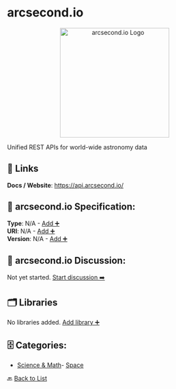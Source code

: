 # arcsecond.io
<p align="center">
    <img width="256" src="https://raw.githubusercontent.com/apis-list/apis-list/main/apis/arcsecond-io/logo_256x256.png" alt="arcsecond.io Logo"/>
</p>
Unified REST APIs for world-wide astronomy data

##  🔗 Links
**Docs / Website**: https://api.arcsecond.io/

## 🧬 arcsecond.io Specification:
**Type**: N/A - [Add ➕](https://github.com/apis-list/apis-list/edit/main/apis.yaml#L23049)  
**URI**: N/A - [Add ➕](https://github.com/apis-list/apis-list/edit/main/apis.yaml#L23049)  
**Version**: N/A - [Add ➕](https://github.com/apis-list/apis-list/edit/main/apis.yaml#L23049)

## 💬 arcsecond.io Discussion:
Not yet started. [Start discussion ➡️](https://github.com/apis-list/apis-list/discussions/new)

## 🗂️ Libraries

No libraries added. [Add library ➕](https://github.com/apis-list/apis-list/edit/main/apis.yaml#L23049)    


## 🗄️ Categories:
- [Science & Math](https://github.com/apis-list/apis-list#science--math-)- [Space](https://github.com/apis-list/apis-list#space-)

🔙  [Back to List](https://github.com/apis-list/apis-list)
